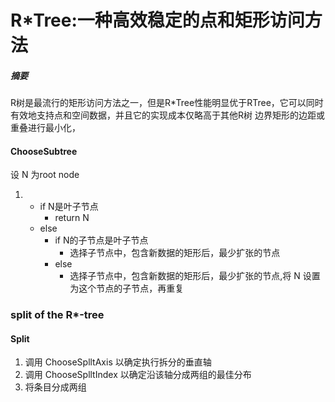 # R*Tree:一种高效稳定的点和矩形访问方法
##### 摘要
R树是最流行的矩形访问方法之一，但是R*Tree性能明显优于RTree，它可以同时有效地支持点和空间数据，并且它的实现成本仅略高于其他R树
 边界矩形的边距或重叠进行最小化，
#### ChooseSubtree
设 N 为root node
1. - if N是叶子节点
      - return N
   - else 
     - if N的子节点是叶子节点
       - 选择子节点中，包含新数据的矩形后，最少扩张的节点
     - else
       -  选择子节点中，包含新数据的矩形后，最少扩张的节点,将 N 设置为这个节点的子节点，再重复
### split of the R*-tree
#### Split
1. 调用 ChooseSplltAxis 以确定执行拆分的垂直轴
2. 调用 ChooseSplltIndex 以确定沿该轴分成两组的最佳分布
3. 将条目分成两组